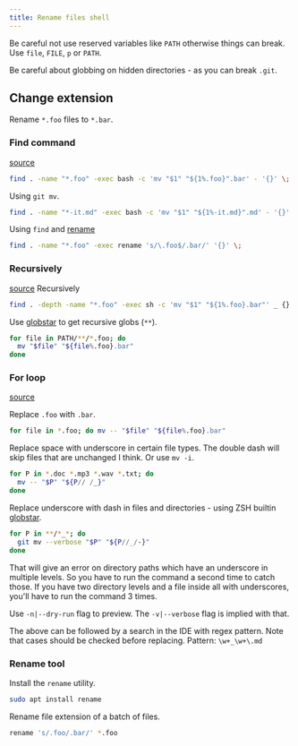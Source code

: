 ```yaml
---
title: Rename files shell
---
```


Be careful not use reserved variables like `PATH` otherwise things can break. Use `file`, `FILE`, `p` or `PATH`.

Be careful about globbing on hidden directories - as you can break `.git`.


## Change extension

Rename `*.foo` files to `*.bar`.

### Find command

[source](https://stackoverflow.com/questions/21985492/recursively-change-file-extensions-in-bash)

```sh
find . -name "*.foo" -exec bash -c 'mv "$1" "${1%.foo}".bar' - '{}' \;
```

Using `git mv`.

```sh
find . -name "*-it.md" -exec bash -c 'mv "$1" "${1%-it.md}".md' - '{}' \;
```

Using `find` and [rename](#rename-tool)

```sh
find . -name "*.foo" -exec rename 's/\.foo$/.bar/' '{}' \;
```

### Recursively

[source](https://askubuntu.com/questions/35922/how-do-i-change-extension-of-multiple-files-recursively-from-the-command-line)
Recursively

```sh
find . -depth -name "*.foo" -exec sh -c 'mv "$1" "${1%.foo}.bar"' _ {} \;
```

Use [globstar](globstar.md) to get recursive globs (`**`).

```sh
for file in PATH/**/*.foo; do
  mv "$file" "${file%.foo}.bar"
done
```

### For loop

[source](https://www.howtogeek.com/423214/how-to-use-the-rename-command-on-linux/)

Replace `.foo` with `.bar`.

```sh
for file in *.foo; do mv -- "$file" "${file%.foo}.bar"
```

Replace space with underscore in certain file types. The double dash will skip files that are unchanged I think. Or use `mv -i`.

```sh
for P in *.doc *.mp3 *.wav *.txt; do
  mv -- "$P" "${P// /_}"
done
```

Replace underscore with dash in files and directories - using ZSH builtin [globstar](globstar.md).

```sh
for P in **/*_*; do
  git mv --verbose "$P" "${P//_/-}"
done
```

That will give an error on directory paths which have an underscore in multiple levels. So you have to run the command a second time to catch those. If you have two directory levels and a file inside all with underscores, you'll have to run the command 3 times.

Use `-n|--dry-run` flag to preview. The `-v|--verbose` flag is implied with that.

The above can be followed by a search in the IDE with regex pattern. Note that cases should be checked before replacing. Pattern: `\w+_\w+\.md`


### Rename tool

Install the `rename` utility.

```sh
sudo apt install rename
```

Rename file extension of a batch of files.


```sh
rename 's/.foo/.bar/' *.foo
```
